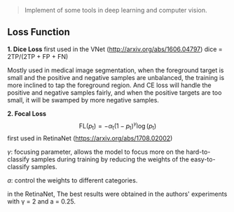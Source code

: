 > Implement of some tools in deep learning and computer vision.

## Loss Function 

**1. Dice Loss**
first used in the VNet (http://arxiv.org/abs/1606.04797)
dice = 2TP/(2TP + FP + FN)

Mostly used in medical image segmentation, when the foreground target is small and the positive and negative samples are unbalanced, the training is more inclined to tap the foreground region. And CE loss will handle the positive and negative samples fairly, and when the positive targets are too small, it will be swamped by more negative samples.

**2. Focal Loss**
$$
\mathrm{FL}\left(p_{\mathrm{t}}\right)=-\alpha_{\mathrm{t}}\left(1-p_{\mathrm{t}}\right)^{\gamma} \log \left(p_{\mathrm{t}}\right)
$$
first used in RetinaNet (https://arxiv.org/abs/1708.02002)

$γ$: focusing parameter, allows the model to focus more on the hard-to-classify samples during training by reducing the weights of the easy-to-classify samples.

$a$: control the weights to different categories.

in the RetinaNet, The best results were obtained in the authors' experiments with γ = 2 and a = 0.25.